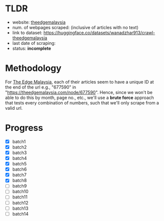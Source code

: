 # TLDR

* website: [theedgemalaysia](https://theedgemalaysia.com/)
* num. of webpages scraped: (inclusive of articles with no text)
* link to dataset: https://huggingface.co/datasets/wanadzhar913/crawl-theedgemalaysia
* last date of scraping:
* status: **incomplete**

# Methodology

For [The Edge Malaysia](https://theedgemalaysia.com/), each of their articles seem to have a unique ID at the end of the url e.g., "677590" in "https://theedgemalaysia.com/node/677590". Hence, since we won't be able to do this by month, page no., etc., we'll use a **brute force** approach that tests every combination of numbers, such that we'll only scrape from a valid url.

# Progress

- [x] batch1
- [x] batch2
- [x] batch3
- [x] batch4
- [x] batch5
- [x] batch6
- [x] batch7
- [x] batch8
- [ ] batch9
- [ ] batch10
- [ ] batch11
- [ ] batch12
- [ ] batch13
- [ ] batch14